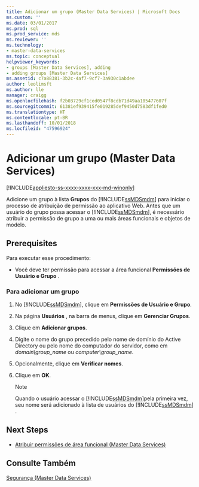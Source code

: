 ```yaml
---
title: Adicionar um grupo (Master Data Services) | Microsoft Docs
ms.custom: ''
ms.date: 03/01/2017
ms.prod: sql
ms.prod_service: mds
ms.reviewer: ''
ms.technology:
- master-data-services
ms.topic: conceptual
helpviewer_keywords:
- groups [Master Data Services], adding
- adding groups [Master Data Services]
ms.assetid: c7a88381-3b2c-4af7-9cf7-3a930c1abdee
author: leolimsft
ms.author: lle
manager: craigg
ms.openlocfilehash: f2b03729cf1ced0547f8cdb71d49aa105477607f
ms.sourcegitcommit: 61381ef939415fe019285def9450d7583df1fed0
ms.translationtype: HT
ms.contentlocale: pt-BR
ms.lasthandoff: 10/01/2018
ms.locfileid: "47596924"
---
```

# <a name="add-a-group-master-data-services"></a>Adicionar um grupo (Master Data Services)

[!INCLUDE[appliesto-ss-xxxx-xxxx-xxx-md-winonly](../includes/appliesto-ss-xxxx-xxxx-xxx-md-winonly.md)]

  Adicione um grupo à lista **Grupos** do [!INCLUDE[ssMDSmdm](../includes/ssmdsmdm-md.md)] para iniciar o processo de atribuição de permissão ao aplicativo Web. Antes que um usuário do grupo possa acessar o [!INCLUDE[ssMDSmdm](../includes/ssmdsmdm-md.md)], é necessário atribuir a permissão de grupo a uma ou mais áreas funcionais e objetos de modelo.  
  
## <a name="prerequisites"></a>Prerequisites  
 Para executar esse procedimento:  
  
-   Você deve ter permissão para acessar a área funcional **Permissões de Usuário e Grupo** .  
  
### <a name="to-add-a-group"></a>Para adicionar um grupo  
  
1.  No [!INCLUDE[ssMDSmdm](../includes/ssmdsmdm-md.md)], clique em **Permissões de Usuário e Grupo**.  
  
2.  Na página **Usuários** , na barra de menus, clique em **Gerenciar Grupos**.  
  
3.  Clique em **Adicionar grupos**.  
  
4.  Digite o nome do grupo precedido pelo nome de domínio do Active Directory ou pelo nome do computador do servidor, como em *domain\group_name* ou *computer\group_name*.  
  
5.  Opcionalmente, clique em **Verificar nomes**.  
  
6.  Clique em **OK**.  
  
    > [!NOTE]  
    >  Quando o usuário acessar o [!INCLUDE[ssMDSmdm](../includes/ssmdsmdm-md.md)]pela primeira vez, seu nome será adicionado à lista de usuários do [!INCLUDE[ssMDSmdm](../includes/ssmdsmdm-md.md)] .  
  
## <a name="next-steps"></a>Next Steps  
  
-   [Atribuir permissões de área funcional &#40;Master Data Services&#41;](../master-data-services/assign-functional-area-permissions-master-data-services.md)  
  
## <a name="see-also"></a>Consulte Também  
 [Segurança &#40;Master Data Services&#41;](../master-data-services/security-master-data-services.md)  
  
  
